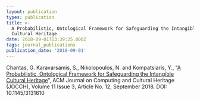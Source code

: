 ```yaml
---
layout: publication
types: publication
title: >-
  A Probabilistic, Ontological Framework for Safeguarding the Intangible
  Cultural Heritage
date: 2018-09-01T13:39:25.000Z
tags: journal_publications
publication_date: '2018-09-01'
---
```

Chantas, G. Karavarsamis, S., Nikolopoulos, N. and Kompatsiaris, Y., “[A Probabilistic, Ontological Framework for Safeguarding the Intangible Cultural Heritage](https://mklab.iti.gr/files/pdf/Chantas_JOCCH.pdf)”, ACM Journal on Computing and Cultural Heritage (JOCCH), Volume 11 Issue 3, Article No. 12, September  2018. DOI: 10.1145/3131610
